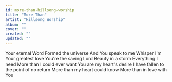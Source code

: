 ```yaml
---
id: more-than-hillsong-worship
title: "More Than"
artist: "Hillsong Worship"
album: ""
cover: ""
created: ""
updated: ""
---
```


Your eternal Word
Formed the universe
And You speak to me
Whisper I'm Your greatest love
You're the saving Lord
Beauty in a storm
Everything I need
More than I could ever want
You are my heart's desire
I have fallen to the point of no return
More than my heart could know
More than in love with You